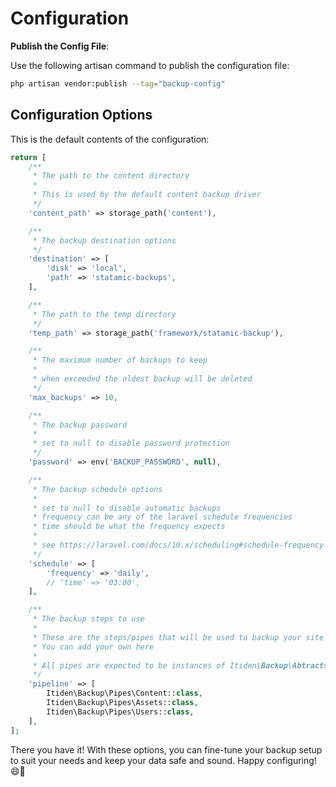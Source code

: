 # Configuration

**Publish the Config File**:

Use the following artisan command to publish the configuration file:

```sh
php artisan vendor:publish --tag="backup-config"
```

## Configuration Options

This is the default contents of the configuration:

```php
return [
    /**
     * The path to the content directory
     *
     * This is used by the default content backup driver
     */
    'content_path' => storage_path('content'),

    /**
     * The backup destination options
     */
    'destination' => [
        'disk' => 'local',
        'path' => 'statamic-backups',
    ],

    /**
     * The path to the temp directory
     */
    'temp_path' => storage_path('framework/statamic-backup'),

    /**
     * The maximum number of backups to keep
     *
     * when exceeded the oldest backup will be deleted
     */
    'max_backups' => 10,

    /**
     * The backup password
     *
     * set to null to disable password protection
     */
    'password' => env('BACKUP_PASSWORD', null),

    /**
     * The backup schedule options
     *
     * set to null to disable automatic backups
     * frequency can be any of the laravel schedule frequencies
     * time should be what the frequency expects
     *
     * see https://laravel.com/docs/10.x/scheduling#schedule-frequency-options
     */
    'schedule' => [
        'frequency' => 'daily',
        // 'time' => '03:00',
    ],

    /**
     * The backup steps to use
     *
     * These are the steps/pipes that will be used to backup your site
     * You can add your own here
     *
     * All pipes are expected to be instances of Itiden\Backup\Abtracts\BackupPipe
     */
    'pipeline' => [
        Itiden\Backup\Pipes\Content::class,
        Itiden\Backup\Pipes\Assets::class,
        Itiden\Backup\Pipes\Users::class,
    ],
];
```

There you have it! With these options, you can fine-tune your backup setup to suit your needs and keep your data safe and sound. Happy configuring! 😄🚀
